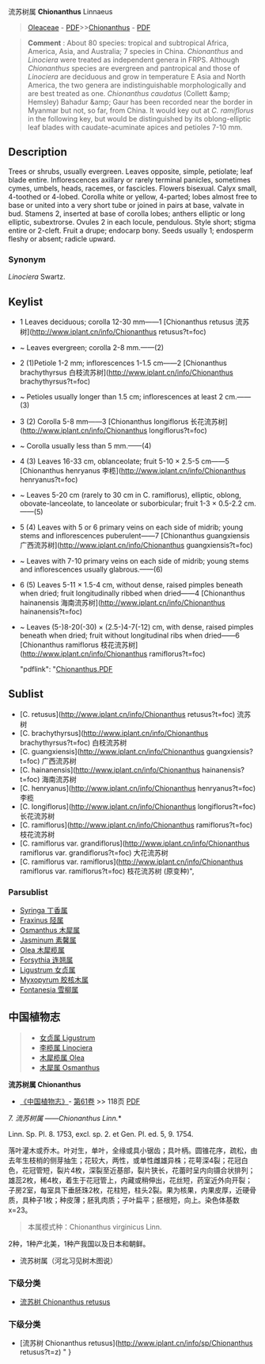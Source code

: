 流苏树属 **Chionanthus** Linnaeus

> [Oleaceae](http://www.iplant.cn/info/Oleaceae?t=foc) - [PDF](http://www.iplant.cn/foc/pdf/Oleaceae.pdf)>>[Chionanthus](http://www.iplant.cn/info/Chionanthus?t=foc) - [PDF](http://www.iplant.cn/foc/pdf/Chionanthus.pdf)


> **Comment** : 
> About 80 species: tropical and subtropical Africa, America, Asia, and Australia; 7 species in China.
> *Chionanthus* and *Linociera* were treated as independent genera in FRPS. Although *Chionanthus* species are evergreen and pantropical and those of *Linociera* are deciduous and grow in temperature E Asia and North America, the two genera are indistinguishable morphologically and are best treated as one. *Chionanthus caudatus* (Collett &amp;amp; Hemsley) Bahadur &amp;amp; Gaur has been recorded near the border in Myanmar but not, so far, from China. It would key out at *C.* *ramiflorus* in the following key, but would be distinguished by its oblong-elliptic leaf blades with caudate-acuminate apices and petioles 7-10 mm.

## Description

Trees or shrubs, usually evergreen. Leaves opposite, simple, petiolate; leaf blade entire. Inflorescences axillary or rarely terminal panicles, sometimes cymes, umbels, heads, racemes, or fascicles. Flowers bisexual. Calyx small, 4-toothed or 4-lobed. Corolla white or yellow, 4-parted; lobes almost free to base or united into a very short tube or joined in pairs at base, valvate in bud. Stamens 2, inserted at base of corolla lobes; anthers elliptic or long elliptic, subextrorse. Ovules 2 in each locule, pendulous. Style short; stigma entire or 2-cleft. Fruit a drupe; endocarp bony. Seeds usually 1; endosperm fleshy or absent; radicle upward.

### Synonym
*Linociera* Swartz.


## Keylist

* 1 Leaves deciduous; corolla 12-30 mm——1  [Chionanthus retusus 流苏树](http://www.iplant.cn/info/Chionanthus retusus?t=foc)
* ~ Leaves evergreen; corolla 2-8 mm.——(2)

* 2 (1)Petiole 1-2 mm; inflorescences 1-1.5 cm——2  [Chionanthus brachythyrsus 白枝流苏树](http://www.iplant.cn/info/Chionanthus brachythyrsus?t=foc)
* ~ Petioles usually longer than 1.5 cm; inflorescences at least 2 cm.——(3)

* 3 (2) Corolla 5-8 mm——3  [Chionanthus longiflorus 长花流苏树](http://www.iplant.cn/info/Chionanthus longiflorus?t=foc)
* ~ Corolla usually less than 5 mm.——(4)

* 4 (3) Leaves 16-33 cm, oblanceolate; fruit 5-10 &#215; 2.5-5 cm——5  [Chionanthus henryanus 李榄](http://www.iplant.cn/info/Chionanthus henryanus?t=foc)
* ~ Leaves 5-20 cm (rarely to 30 cm in C. ramiflorus), elliptic, oblong, obovate-lanceolate, to lanceolate or suborbicular; fruit 1-3 &#215; 0.5-2.2 cm.——(5)

* 5 (4) Leaves with 5 or 6 primary veins on each side of midrib; young stems and inflorescences puberulent——7  [Chionanthus guangxiensis 广西流苏树](http://www.iplant.cn/info/Chionanthus guangxiensis?t=foc)
* ~ Leaves with 7-10 primary veins on each side of midrib; young stems and inflorescences usually glabrous.——(6)

* 6 (5) Leaves 5-11 &#215; 1.5-4 cm, without dense, raised pimples beneath when dried; fruit longitudinally ribbed when dried——4  [Chionanthus hainanensis 海南流苏树](http://www.iplant.cn/info/Chionanthus hainanensis?t=foc)
* ~ Leaves (5-)8-20(-30) &#215; (2.5-)4-7(-12) cm, with dense, raised pimples beneath when dried; fruit without longitudinal ribs when dried——6  [Chionanthus ramiflorus 枝花流苏树](http://www.iplant.cn/info/Chionanthus ramiflorus?t=foc)

  "pdflink": "[Chionanthus.PDF](http://www.iplant.cn/foc/pdf/Chionanthus.pdf)

## Sublist

* [C.  retusus](http://www.iplant.cn/info/Chionanthus retusus?t=foc)
 流苏树
* [C.  brachythyrsus](http://www.iplant.cn/info/Chionanthus brachythyrsus?t=foc)
 白枝流苏树
* [C.  guangxiensis](http://www.iplant.cn/info/Chionanthus guangxiensis?t=foc)
 广西流苏树
* [C.  hainanensis](http://www.iplant.cn/info/Chionanthus hainanensis?t=foc)
 海南流苏树
* [C.  henryanus](http://www.iplant.cn/info/Chionanthus henryanus?t=foc)
 李榄
* [C.  longiflorus](http://www.iplant.cn/info/Chionanthus longiflorus?t=foc)
 长花流苏树
* [C.  ramiflorus](http://www.iplant.cn/info/Chionanthus ramiflorus?t=foc)
 枝花流苏树
* [C.  ramiflorus var. grandiflorus](http://www.iplant.cn/info/Chionanthus ramiflorus var. grandiflorus?t=foc)
 大花流苏树
* [C.  ramiflorus var. ramiflorus](http://www.iplant.cn/info/Chionanthus ramiflorus var. ramiflorus?t=foc) 枝花流苏树 (原变种)",

### Parsublist

* [Syringa  丁香属](http://www.iplant.cn/info/Syringa?t=foc)
* [Fraxinus  陉属](http://www.iplant.cn/info/Fraxinus?t=foc)
* [Osmanthus  木犀属](http://www.iplant.cn/info/Osmanthus?t=foc)
* [Jasminum  素馨属](http://www.iplant.cn/info/Jasminum?t=foc)
* [Olea  木犀榄属](http://www.iplant.cn/info/Olea?t=foc)
* [Forsythia  连翘属](http://www.iplant.cn/info/Forsythia?t=foc)
* [Ligustrum  女贞属](http://www.iplant.cn/info/Ligustrum?t=foc)
* [Myxopyrum  胶核木属](http://www.iplant.cn/info/Myxopyrum?t=foc)
* [Fontanesia  雪柳属](http://www.iplant.cn/info/Fontanesia?t=foc)


## 中国植物志

> * [女贞属  Ligustrum](http://www.iplant.cn/info/Ligustrum?t=z)
> * [李榄属  Linociera](http://www.iplant.cn/info/Linociera?t=z)
> * [木犀榄属  Olea](http://www.iplant.cn/info/Olea?t=z)
> * [木犀属  Osmanthus](http://www.iplant.cn/info/Osmanthus?t=z)


**流苏树属 Chionanthus**

* [《中国植物志》](http://www.iplant.cn/frps)- [第61卷](http://www.iplant.cn/frps/vol/61) >> 118页 [PDF](http://www.iplant.cn/frps/pdf/61/118y.pdf)


**7. 流苏树属* ——Chionanthus Linn.**

Linn. Sp. Pl. 8. 1753, excl. sp. 2. et Gen. Pl. ed. 5, 9. 1754.

落叶灌木或乔木。叶对生，单叶，全缘或具小锯齿；具叶柄。圆锥花序，疏松，由去年生枝梢的侧芽抽生；花较大，两性，或单性雌雄异株；花萼深4裂；花冠白色，花冠管短，裂片4枚，深裂至近基部，裂片狭长，花蕾时呈内向镊合状排列；雄蕊2枚，稀4枚，着生于花冠管上，内藏或稍伸出，花丝短，药室近外向开裂；子房2室，每室具下垂胚珠2枚，花柱短，柱头2裂。果为核果，内果皮厚，近硬骨质，具种子1枚；种皮薄；胚乳肉质；子叶扁平；胚根短，向上。染色体基数 x=23。

> 本属模式种：Chionanthus virginicus Linn.

2种，1种产北美，1种产我国以及日本和朝鲜。

* 流苏树属（河北习见树木图说） 

### 下级分类
* [流苏树  Chionanthus retusus](Chionanthus-retusus-流苏树.md)

### 下级分类
* [流苏树  Chionanthus retusus](http://www.iplant.cn/info/sp/Chionanthus retusus?t=z)
"
}